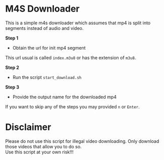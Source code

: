 # M4S Downloader

This is a simple m4s downloader which assumes that mp4 is split into segments instead of audio and video.

**Step 1**

- Obtain the url for init mp4 segment

This url usual is called `index.m3u8` or has the extension of `m3u8`.

**Step 2**

- Run the script `start_download.sh`

**Step 3**

- Provide the output name for the downloaded mp4

If you want to skip any of the steps you may provided `n` or `Enter`.

# Disclaimer

Please do not use this script for illegal video downloading. Only download those videos that allow you to do so.  
Use this script at your own risk!!!  
